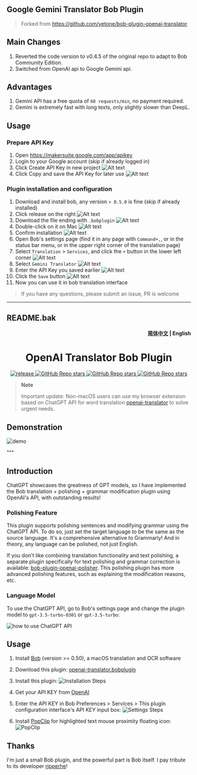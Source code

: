 ## Google Gemini Translator Bob Plugin

> Forked from https://github.com/yetone/bob-plugin-openai-translator

## Main Changes

1. Reverted the code version to v0.4.5 of the original repo to adapt to Bob Community Edition.
2. Switched from OpenAI api to Google Gemini api.

## Advantages

1. Gemini API has a free quota of `60 requests/min`, no payment required.
2. Gemini is extremely fast with long texts, only slightly slower than DeepL.

## Usage

### Prepare API Key
1. Open https://makersuite.google.com/app/apikey
2. Login to your Google account (skip if already logged in)
3. Click Create API Key in new project
![Alt text](/docs/images/google-greate-api-key.png)
4. Click Copy and save the API Key for later use
![Alt text](/docs/images/google-copy-api-key.png)

### Plugin installation and configuration
1. Download and install bob, any version `> 0.5.0` is fine (skip if already installed)
2. Click release on the right
![Alt text](/docs/images/github-to-releases.png)
3. Download the file ending with `.bobplugin`
![Alt text](/docs/images/github-download.png)
4. Double-click on it on Mac
![Alt text](/docs/images/macos-finder.png)
5. Confirm installation
![Alt text](/docs/images/macos-install-success.png)
6. Open Bob's settings page (find it in any page with `Command+,`, or in the status bar menu, or in the upper right corner of the translation page)
7. Select `Translation` > `Services`, and click the `+` button in the lower left corner
![Alt text](/docs/images/bob-open-add-service-menu.png)
8. Select `Gemini Translator`
![Alt text](/docs/images/bob-add-gemini-service.png)
9. Enter the API Key you saved earlier
![Alt text](/docs/images/bob-enter-api-key.png)
10. Click the `Save` button
![Alt text](/docs/images/bob-save.png)
11. Now you can use it in bob translation interface
> If you have any questions, please submit an issue, PR is welcome

---
## README.bak

<h4 align="right">
  <a href="https://github.com/yetone/bob-plugin-openai-translator/blob/main/README.md">简体中文</a> | <strong>English</strong>
</h4>

<div>
  <h1 align="center">OpenAI Translator Bob Plugin</h1>
  <p align="center">
    <a href="https://github.com/yetone/bob-plugin-openai-translator/releases" target="_blank">
        <img src="https://github.com/yetone/bob-plugin-openai-translator/actions/workflows/release.yaml/badge.svg" alt="release">
    </a>
    <a href="https://github.com/yetone/bob-plugin-openai-translator/releases">
        <img alt="GitHub Repo stars" src="https://img.shields.io/github/Stars/yetone/bob-plugin-openai-translator?style=flat">
    </a>
    <a href="https://github.com/yetone/bob-plugin-openai-translator/releases">
        <img alt="GitHub Repo stars" src="https://img.shields.io/badge/OpenAI-Bob-brightgreen?style=flat">
    </a>
    <a href="https://github.com/yetone/bob-plugin-openai-translator/releases">
        <img alt="GitHub Repo stars" src="https://img.shields.io/badge/Langurage-JavaScript-brightgreen?style=flat&color=blue">
    </a>
  </p>
</div>

> **Note**
>
> Important update: Non-macOS users can use my browser extension based on ChatGPT API for word translation [openai-translator](https://github.com/yetone/openai-translator) to solve urgent needs.


## Demonstration

![demo](https://user-images.githubusercontent.com/1206493/221086195-f1ed941d-4dfa-4aa0-9d47-56c258a8f854.gif)

"""
## Introduction

ChatGPT showcases the greatness of GPT models, so I have implemented the Bob translation + polishing + grammar modification plugin using OpenAI's API, with outstanding results!

### Polishing Feature

This plugin supports polishing sentences and modifying grammar using the ChatGPT API. To do so, just set the target language to be the same as the source language. It's a comprehensive alternative to Grammarly! And in theory, any language can be polished, not just English.

If you don't like combining translation functionality and text polishing, a separate plugin specifically for text polishing and grammar correction is available: [bob-plugin-openai-polisher](https://github.com/yetone/bob-plugin-openai-polisher). This polishing plugin has more advanced polishing features, such as explaining the modification reasons, etc.

### Language Model

To use the ChatGPT API, go to Bob's settings page and change the plugin model to `gpt-3.5-turbo-0301` or `gpt-3.5-turbo`:

![how to use ChatGPT API](https://user-images.githubusercontent.com/1206493/222339607-d8f05042-4b65-495c-af58-849891de7434.png)

## Usage

1. Install [Bob](https://bobtranslate.com/guide/#%E5%AE%89%E8%A3%85) (version >= 0.50), a macOS translation and OCR software

2. Download this plugin: [openai-translator.bobplugin](https://github.com/yetone/bob-plugin-openai-translator/releases/latest)

3. Install this plugin:
  ![Installation Steps](https://user-images.githubusercontent.com/1206493/219937302-6be8d362-1520-4906-b8d6-284d01012837.gif)

4. Get your API KEY from [OpenAI](https://platform.openai.com/account/api-keys)

5. Enter the API KEY in Bob Preferences > Services > This plugin configuration interface's API KEY input box:
  ![Settings Steps](https://user-images.githubusercontent.com/1206493/219937398-8e5bb8d2-7dc8-404a-96e7-a937e08c939f.gif)

6. Install [PopClip](https://bobtranslate.com/guide/integration/popclip.html) for highlighted text mouse proximity floating icon:
  ![PopClip](https://user-images.githubusercontent.com/1206493/219933584-d0c2b6cf-8fa0-40a6-858f-8f4bf05f38ef.gif)

## Thanks

I'm just a small Bob plugin, and the powerful part is Bob itself. I pay tribute to its developer [ripperhe](https://github.com/ripperhe)!
